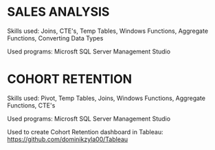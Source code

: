 # SALES ANALYSIS



Skills used: Joins, CTE's, Temp Tables, Windows Functions, Aggregate Functions, Converting Data Types

Used programs:
Microsft SQL Server Management Studio


# COHORT RETENTION

Skills used: Pivot, Temp Tables, Joins, Windows Functions, Aggregate Functions, CTE's

Used programs:
Microsft SQL Server Management Studio

Used to create Cohort Retention dashboard in Tableau: 
https://github.com/dominikzyla00/Tableau
